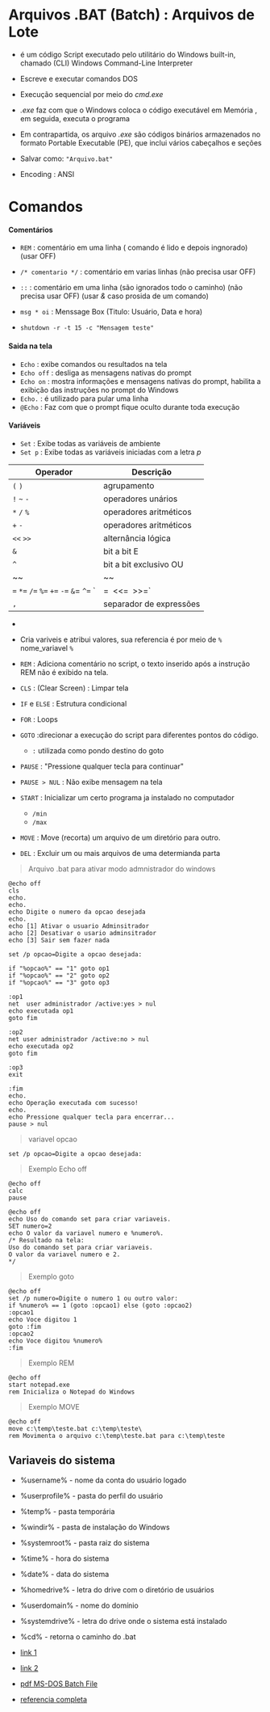 # Arquivos .BAT (Batch) : Arquivos de Lote
- é um código Script executado pelo utilitário do Windows built-in, chamado  (CLI) Windows Command-Line Interpreter
- Escreve e executar comandos DOS
- Execução sequencial por meio do *cmd.exe*
- *.exe* faz com que o Windows coloca o código executável em Memória , em seguida, executa o programa
- Em contrapartida, os arquivo *.exe* são códigos binários armazenados no formato Portable Executable (PE), que inclui vários cabeçalhos e seções

- Salvar como: `"Arquivo.bat"`
- Encoding : ANSI

# Comandos

#### Comentários
- `REM` : comentário em uma linha ( comando é lido e depois ingnorado) (usar OFF)
- `/* comentario */` : comentário em varias linhas (não precisa usar OFF)
- `::` : comentário em uma linha (são ignorados todo o caminho) (não precisa usar OFF) (usar *&* caso prosida de um comando)

- `msg * oi` : Menssage Box (Titulo: Usuário, Data e hora)
- `shutdown -r -t 15 -c "Mensagem teste"`

#### Saida na tela
- `Echo` :  exibe comandos ou resultados na tela
- `Echo off` : desliga as mensagens nativas do prompt
- `Echo on` : mostra informações e mensagens nativas do prompt, habilita a exibição das instruções no prompt do Windows
- `Echo.` : é utilizado para pular uma linha
- `@Echo` : Faz com que o prompt fique oculto durante toda execução

#### Variáveis
- `Set`  : Exibe todas as variáveis de ambiente
- `Set p` : Exibe todas as variáveis iniciadas com a letra _p_

| Operador       | Descrição                |
|---             |---                       |
|   `(` `)`      | agrupamento              |
|    `!` `~` `-` | operadores unários       |
|    `*` `/` `%` | operadores aritméticos   |
|    `+` `-`     | operadores aritméticos   |
|    `<<` `>>`   | alternância lógica       |
|    `&`         | bit a bit E              |
|    `^`         | bit a bit exclusivo OU   |
|     ~~|~~       | bit a bit OU             |
| `=`  `*=` `/=` `%=` `+=` `-=`  `&`= `^=` `|=` `<<=` `>>=`   | atribuição |
| `,`          | separador de expressões   |

- 
- Cria variveis e atribui valores, sua referencia é por meio de `%` nome_variavel `%` 
- `REM` : Adiciona comentário no script, o texto inserido após a instrução REM não é exibido na tela.
- `CLS` : (Clear Screen) : Limpar tela

- `IF` e `ELSE` : Estrutura condicional
- `FOR` : Loops
- `GOTO`  :direcionar a execução do script para diferentes pontos do código.
  - `:` utilizada como pondo destino do goto

- `PAUSE` : "Pressione qualquer tecla para continuar"
- `PAUSE > NUL` : Não exibe  mensagem na tela

- `START` : Inicializar um certo programa ja instalado no computador
  - `/min`
  - `/max`
- `MOVE` : Move (recorta) um arquivo de um diretório para outro.
- `DEL`  : Excluir um ou mais arquivos de uma determianda parta

> Arquivo .bat para ativar modo admnistrador do windows
~~~
@echo off
cls
echo.
echo.
echo Digite o numero da opcao desejada
echo.
echo [1] Ativar o usuario Adminsitrador
acho [2] Desativar o usario adminsitrador
echo [3] Sair sem fazer nada

set /p opcao=Digite a opcao desejada:

if "%opcao%" == "1" goto op1
if "%opcao%" == "2" goto op2
if "%opcao%" == "3" goto op3

:op1 
net  user administrador /active:yes > nul
echo executada op1
goto fim

:op2
net user administrador /active:no > nul
echo executada op2
goto fim

:op3
exit

:fim
echo.
echo Operação executada com sucesso!
echo.
echo Pressione qualquer tecla para encerrar...
pause > nul

~~~


> variavel opcao   
~~~
set /p opcao=Digite a opcao desejada:
~~~

> Exemplo Echo off
~~~
@echo off
calc
pause
~~~ 


> 
~~~MSDOS
@echo off
echo Uso do comando set para criar variaveis.
SET numero=2
echo O valor da variavel numero e %numero%.
/* Resultado na tela:
Uso do comando set para criar variaveis.
O valor da variavel numero e 2.
*/
~~~

> Exemplo goto
~~~
@echo off
set /p numero=Digite o numero 1 ou outro valor:
if %numero% == 1 (goto :opcao1) else (goto :opcao2)
:opcao1
echo Voce digitou 1
goto :fim
:opcao2
echo Voce digitou %numero%
:fim
~~~

> Exemplo REM
~~~
@echo off
start notepad.exe
rem Inicializa o Notepad do Windows
~~~

> Exemplo MOVE
~~~
@echo off
move c:\temp\teste.bat c:\temp\teste\
rem Movimenta o arquivo c:\temp\teste.bat para c:\temp\teste
~~~ 

## Variaveis do sistema
- %username% - nome da conta do usuário logado
- %userprofile% - pasta do perfil do usuário
- %temp% - pasta temporária
- %windir% - pasta de instalação do Windows
- %systemroot% - pasta raiz do sistema
- %time% - hora do sistema
- %date% - data do sistema
- %homedrive% - letra do drive com o diretório de usuários
- %userdomain% - nome do domínio
- %systemdrive% - letra do drive onde o sistema está instalado
- %cd% - retorna o caminho do .bat

- [link 1](https://www.youtube.com/watch?v=srP7Y3OGjtU&t=98s)
- [link 2](http://hardware.rbtech.info/programando-arquivos-bat/)
- [pdf MS-DOS Batch File](https://pdf4pro.com/view/batch-file-programming-4d5959.html)
- [referencia completa](https://en.wikibooks.org/wiki/Windows_Batch_Scripting)
